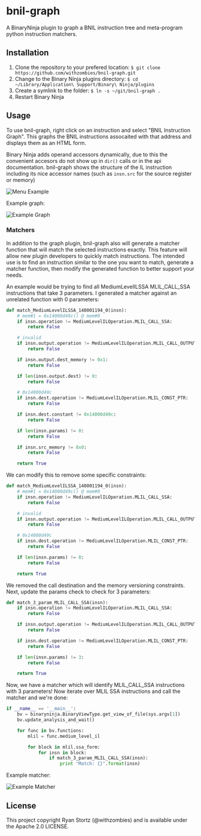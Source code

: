 # bnil-graph
A BinaryNinja plugin to graph a BNIL instruction tree and meta-program python instruction matchers.

## Installation

1. Clone the repository to your prefered location: `$ git clone https://github.com/withzombies/bnil-graph.git`
1. Change to the Binary Ninja plugins directory: `$ cd ~/Library/Application\ Support/Binary\ Ninja/plugins`
1. Create a symlink to the folder: `$ ln -s ~/git/bnil-graph .`
1. Restart Binary Ninja

## Usage

To use bnil-graph, right click on an instruction and select "BNIL Instruction Graph". This graphs the BNIL instructions assocaited with that address and displays them as an HTML form.

Binary Ninja adds operand accessors dynamically, due to this the convenient accesors do not show up in `dir()` calls or in the api documentation. bnil-graph shows the structure of the IL instruction including its nice accessor names (such as `insn.src` for the source register or memory)

![Menu Example](https://raw.githubusercontent.com/withzombies/bnil-graph/master/images/menu.png)

Example graph:

![Example Graph](https://raw.githubusercontent.com/withzombies/bnil-graph/master/images/graph.png)

### Matchers

In addition to the graph plugin, bnil-graph also will generate a matcher function that will match the selected instructions exactly. This feature will allow new plugin developers to quickly match instructions. The intended use is to find an instruction similar to the one you want to match, generate a matcher function, then modify the generated function to better support your needs.

An example would be trying to find all MediumLevelILSSA MLIL\_CALL\_SSA instructions that take 3 parameters. I generated a matcher against an unrelated function with 0 parameters:

```python
def match_MediumLevelILSSA_140001194_0(insn):
    # mem#1 = 0x14000d49c() @ mem#0
    if insn.operation != MediumLevelILOperation.MLIL_CALL_SSA:
        return False

    # invalid
    if insn.output.operation != MediumLevelILOperation.MLIL_CALL_OUTPUT_SSA:
        return False

    if insn.output.dest_memory != 0x1:
        return False

    if len(insn.output.dest) != 0:
        return False

    # 0x14000d49c
    if insn.dest.operation != MediumLevelILOperation.MLIL_CONST_PTR:
        return False

    if insn.dest.constant != 0x14000d49c:
        return False

    if len(insn.params) != 0:
        return False

    if insn.src_memory != 0x0:
        return False

    return True
```

We can modify this to remove some specific constraints:

```python
def match_MediumLevelILSSA_140001194_0(insn):
    # mem#1 = 0x14000d49c() @ mem#0
    if insn.operation != MediumLevelILOperation.MLIL_CALL_SSA:
        return False

    # invalid
    if insn.output.operation != MediumLevelILOperation.MLIL_CALL_OUTPUT_SSA:
        return False

    # 0x14000d49c
    if insn.dest.operation != MediumLevelILOperation.MLIL_CONST_PTR:
        return False

    if len(insn.params) != 0:
        return False

    return True
```

We removed the call destination and the memory versioning constraints. Next, update the params check to check for 3 parameters:

```python
def match_3_param_MLIL_CALL_SSA(insn):
    if insn.operation != MediumLevelILOperation.MLIL_CALL_SSA:
        return False

    if insn.output.operation != MediumLevelILOperation.MLIL_CALL_OUTPUT_SSA:
        return False

    if insn.dest.operation != MediumLevelILOperation.MLIL_CONST_PTR:
        return False

    if len(insn.params) != 3:
        return False

    return True
```

Now, we have a matcher which will identify MLIL\_CALL\_SSA instructions with 3 parameters! Now iterate over MLIL SSA instructions and call the matcher and we're done:

```python
if __name__ == '__main__':
    bv = binaryninja.BinaryViewType.get_view_of_file(sys.argv[1])
    bv.update_analysis_and_wait()

    for func in bv.functions:
        mlil = func.medium_level_il

        for block in mlil.ssa_form:
            for insn in block:
                if match_3_param_MLIL_CALL_SSA(insn):
                    print "Match: {}".format(insn)
```

Example matcher:

![Example Matcher](https://raw.githubusercontent.com/withzombies/bnil-graph/master/images/matcher.png)


## License

This project copyright Ryan Stortz (@withzombies) and is available under the Apache 2.0 LICENSE.
